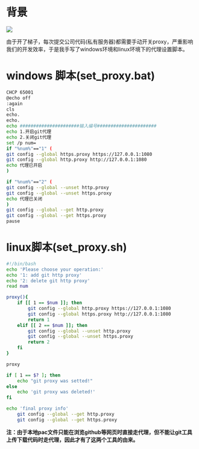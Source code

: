 # 背景

![](https://github.com/yeguoqiang/PicRemote/blob/master/common/gitconfig%E6%9C%AC%E5%9C%B0%E8%B7%AF%E5%BE%84.png?raw=true)

由于开了梯子，每次提交公司代码(私有服务器)都需要手动开关proxy，严重影响我们的开发效率，于是我手写了windows环境和linux环境下的代理设置脚本。

# windows 脚本(set_proxy.bat)

```bash
CHCP 65001
@echo off
:again
cls
echo.
echo.
echo ######################输入编号######################
echo 1.开启git代理
echo 2.关闭git代理
set /p num=
if "%num%"=="1" (
git config --global https.proxy https://127.0.0.1:1080
git config --global http.proxy http://127.0.0.1:1080
echo 代理已开启
)

if "%num%"=="2" (
git config --global --unset http.proxy
git config --global --unset https.proxy
echo 代理已关闭
)
git config --global --get http.proxy
git config --global --get https.proxy
pause
```

# linux脚本(set_proxy.sh)

```sh
#!/bin/bash
echo 'Please choose your operation:'
echo '1: add git http proxy'
echo '2: delete git http proxy'
read num

proxy(){
    if [[ 1 == $num ]]; then
        git config --global http.proxy https://127.0.0.1:1080
        git config --global https.proxy http://127.0.0.1:1080
        return 1
    elif [[ 2 == $num ]]; then
        git config --global --unset http.proxy
        git config --global --unset https.proxy
        return 2
    fi
}

proxy

if [ 1 == $? ]; then
	echo "git proxy was setted!"
else
    echo 'git proxy was deleted!'
fi

echo 'final proxy info'	
	git config --global --get http.proxy
	git config --global --get https.proxy
```

**注：由于本地pac文件只能在浏览github等网页时直接走代理，但不能让git工具上传下载代码时走代理，因此才有了这两个工具的由来。**